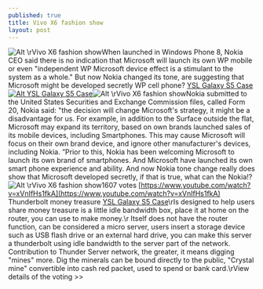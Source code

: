 ```yaml
---
published: true
title: Vivo X6 fashion show
layout: post
---
```

![Alt \rVivo X6 fashion show](https://c2.staticflickr.com/2/1498/24439368574_8080914aa7_b.jpg)When launched in Windows Phone 8, Nokia CEO said there is no indication that Microsoft will launch its own WP mobile or even \"independent WP Microsoft device effect is a stimulant to the system as a whole.\" But now Nokia changed its tone, are suggesting that Microsoft might be developed secretly WP cell phone? [YSL Galaxy S5 Case](http://www.nodcase.com/ysl-quilted-case-with-chain-holder-for-samsung-galaxy-s5-black-p-3671.html)[![Alt YSL Galaxy S5 Case](http://www.nodcase.com/images/large/s5/ysl_galaxy_s5_s5071_lrg.jpg)](http://www.nodcase.com/ysl-quilted-case-with-chain-holder-for-samsung-galaxy-s5-black-p-3671.html)![Alt \rVivo X6 fashion show](https://c2.staticflickr.com/2/1683/24951908702_af227703ab_z.jpg)Nokia submitted to the United States Securities and Exchange Commission files, called Form 20, Nokia said: \"the decision will change Microsoft\'s strategy, it might be a disadvantage for us. For example, in addition to the Surface outside the flat, Microsoft may expand its territory, based on own brands launched sales of its mobile devices, including Smartphones. This may cause Microsoft will focus on their own brand device, and ignore other manufacturer\'s devices, including Nokia. ”Prior to this, Nokia has been welcoming Microsoft to launch its own brand of smartphones. And Microsoft have launched its own smart phone experience and ability. And now Nokia tone change really does show that Microsoft developed secretly, if that is true, what can the Nokia!?![Alt \rVivo X6 fashion show](https://c2.staticflickr.com/2/1691/24976730481_c0e3260bed.jpg)1607 votes [https://www.youtube.com/watch?v=xVnIfHs1fkA](https://www.youtube.com/watch?v=xVnIfHs1fkA) Thunderbolt money treasure [YSL Galaxy S5 Case](http://www.greenbaba.com/blog/2015/12/25/selling-routers-to-the-tp-link-announced-that-next-year-s-introduction-of-the/)\rIs designed to help users share money treasure is a little idle bandwidth box, place it at home on the router, you can use to make money.\r Itself does not have the router function, can be considered a micro server, users insert a storage device such as USB flash drive or an external hard drive, you can make this server a thunderbolt using idle bandwidth to the server part of the network. Contribution to Thunder Server network, the greater, it means digging \"mines\" more. Dig the minerals can be bound directly to the public, \"Crystal mine\" convertible into cash red packet, used to spend or bank card.\rView details of the voting >>